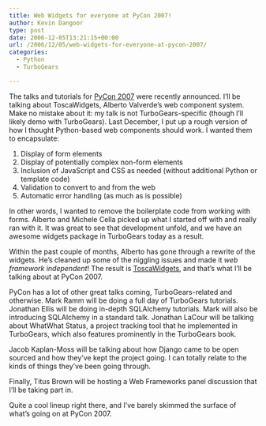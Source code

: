```yaml
---
title: Web Widgets for everyone at PyCon 2007!
author: Kevin Dangoor
type: post
date: 2006-12-05T13:21:15+00:00
url: /2006/12/05/web-widgets-for-everyone-at-pycon-2007/
categories:
  - Python
  - TurboGears

---
```

The talks and tutorials for [PyCon 2007][1] were recently announced. I&#8217;ll be talking about ToscaWidgets, Alberto Valverde&#8217;s web component system. Make no mistake about it: my talk is not TurboGears-specific (though I&#8217;ll likely demo with TurboGears). Last December, I put up a rough version of how I thought Python-based web components should work. I wanted them to encapsulate:

  1. Display of form elements
  2. Display of potentially complex non-form elements
  3. Inclusion of JavaScript and CSS as needed (without additional Python or template code)
  4. Validation to convert to and from the web
  5. Automatic error handling (as much as is possible)

In other words, I wanted to remove the boilerplate code from working with forms. Alberto and Michele Cella picked up what I started off with and really ran with it. It was great to see that development unfold, and we have an awesome widgets package in TurboGears today as a result.

Within the past couple of months, Alberto has gone through a rewrite of the widgets. He&#8217;s cleaned up some of the niggling issues and made it _web framework independent_! The result is [ToscaWidgets][2], and that&#8217;s what I&#8217;ll be talking about at PyCon 2007.

PyCon has a lot of other great talks coming, TurboGears-related and otherwise. Mark Ramm will be doing a full day of TurboGears tutorials. Jonathan Ellis will be doing in-depth SQLAlchemy tutorials. Mark will also be introducing SQLAlchemy in a standard talk. Jonathan LaCour will be talking about WhatWhat Status, a project tracking tool that he implemented in TurboGears, which also features prominently in the TurboGears book.

Jacob Kaplan-Moss will be talking about how Django came to be open sourced and how they&#8217;ve kept the project going. I can totally relate to the kinds of things they&#8217;ve been going through.

Finally, Titus Brown will be hosting a Web Frameworks panel discussion that I&#8217;ll be taking part in.

Quite a cool lineup right there, and I&#8217;ve barely skimmed the surface of what&#8217;s going on at PyCon 2007.

 [1]: http://us.pycon.org/TX2007/HomePage
 [2]: http://www.toscawidgets.org